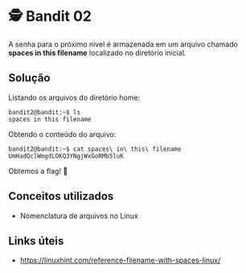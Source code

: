 # 🕵️ Bandit 02

A senha para o próximo nível é armazenada em um arquivo chamado **spaces in this filename** localizado no diretório inicial.

## Solução

Listando os arquivos do diretório home:
```
bandit2@bandit:~$ ls
spaces in this filename
```

Obtendo o conteúdo do arquivo:
```
bandit2@bandit:~$ cat spaces\ in\ this\ filename 
UmHadQclWmgdLOKQ3YNgjWxGoRMb5luK
```
Obtemos a flag! 🥷

## Conceitos utilizados

- Nomenclatura de arquivos no Linux

## Links úteis

- https://linuxhint.com/reference-filename-with-spaces-linux/

